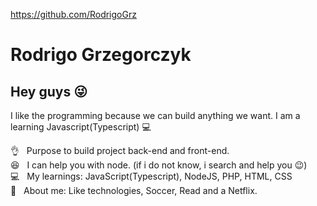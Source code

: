 https://github.com/RodrigoGrz

# Rodrigo Grzegorczyk

## Hey guys :stuck_out_tongue_winking_eye:
I like the programming because we can build anything we want.
I am a learning Javascript(Typescript) :computer:

 :ok_hand: &nbsp; Purpose to build project back-end and front-end.
 <br/>:satisfied: &nbsp; I can help you with node. (if i do not know, i search and help you :wink:)
 <br/>:computer: &nbsp; My learnings: JavaScript(Typescript), NodeJS, PHP, HTML, CSS
 <br/>:movie_camera: &nbsp; About me: Like technologies, Soccer, Read and a Netflix.
